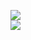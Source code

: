 [![](https://img.shields.io/badge/Made%20With-Github%20Spray-lightgrey.svg?style=for-the-badge&logo=github)](https://github.com/Annihil/github-spray#4819)  
[![](https://i.imgur.com/2DrTn0Z.gif)](https://github.com/Annihil/github-spray)